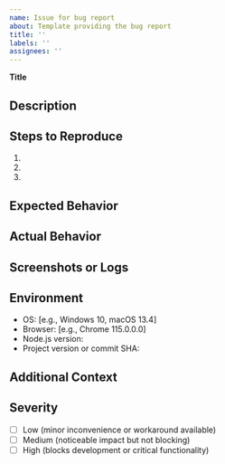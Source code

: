 ```yaml
---
name: Issue for bug report
about: Template providing the bug report
title: ''
labels: ''
assignees: ''
---
```


**Title**

<!-- Provide a short, descriptive title for the bug report. -->

## Description

<!-- A clear and concise description of what the bug is. -->

## Steps to Reproduce

<!-- Describe the steps needed to reproduce the bug. Include code snippets, config files, or relevant data where applicable. -->

1.
2.
3.

## Expected Behavior

<!-- Describe what you expected to happen. -->

## Actual Behavior

<!-- Describe what actually happened. -->

## Screenshots or Logs

<!-- If applicable, add screenshots or paste log output to help explain your problem. -->

## Environment

<!-- Please complete the following information. -->

* OS: \[e.g., Windows 10, macOS 13.4]
* Browser: \[e.g., Chrome 115.0.0.0]
* Node.js version:
* Project version or commit SHA:

## Additional Context

<!-- Add any other context about the problem here. -->

## Severity

<!-- Select the appropriate severity: -->

* [ ] Low (minor inconvenience or workaround available)
* [ ] Medium (noticeable impact but not blocking)
* [ ] High (blocks development or critical functionality)
